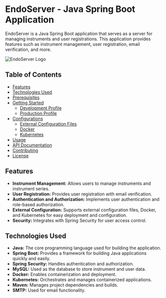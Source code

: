 # EndoServer - Java Spring Boot Application

EndoServer is a Java Spring Boot application that serves as a server for managing instruments and user registrations. This application provides features such as instrument management, user registration, email verification, and more.

![EndoServer Logo](/path/to/your/logo.png)

## Table of Contents

- [Features](#features)
- [Technologies Used](#technologies-used)
- [Prerequisites](#prerequisites)
- [Getting Started](#getting-started)
  - [Development Profile](#development-profile)
  - [Production Profile](#production-profile)
- [Configurations](#configurations)
  - [External Configuration Files](#external-configuration-files)
  - [Docker](#docker)
  - [Kubernetes](#kubernetes)
- [Usage](#usage)
- [API Documentation](#api-documentation)
- [Contributing](#contributing)
- [License](#license)

## Features

- **Instrument Management:** Allows users to manage instruments and instrument series.
- **User Registration:** Provides user registration with email verification.
- **Authentication and Authorization:** Implements user authentication and role-based authorization.
- **External Configuration:** Supports external configuration files, Docker, and Kubernetes for easy deployment and configuration.
- **Security:** Integrates with Spring Security for user access control.

## Technologies Used

- **Java:** The core programming language used for building the application.
- **Spring Boot:** Provides a framework for building Java applications quickly and easily.
- **Spring Security:** Handles authentication and authorization.
- **MySQL:** Used as the database to store instrument and user data.
- **Docker:** Enables containerization and deployment.
- **Kubernetes:** Orchestrates and manages containerized applications.
- **Maven:** Manages project dependencies and builds.
- **SMTP:** Used for email functionality.
